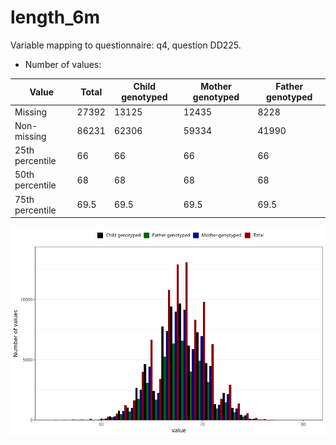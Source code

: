 # length_6m
Variable mapping to questionnaire: q4, question DD225.
- Number of values:

| Value | Total | Child genotyped | Mother genotyped | Father genotyped |
| ----- | ----- | --------------- | ---------------- | ---------------- |
| Missing | 27392 | 13125 | 12435 | 8228 |
| Non-missing | 86231 | 62306 | 59334 | 41990 |
| 25th percentile | 66 | 66 | 66 | 66 |
| 50th percentile | 68 | 68 | 68 | 68 |
| 75th percentile | 69.5 | 69.5 | 69.5 | 69.5 |



![](length_6m_n.png)



